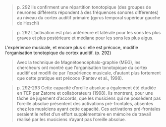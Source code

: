 > p. 292
> Ils confirment une répartition tonotopique (des groupes de neurones différents répondent à des fréquences sonores différentes) au niveau du cortex auditif primaire (gyrus temporal  supérieur gauche de Heschl)

> p. 292
> L’activation est plus antérieure et latérale pour les sons les plus graves et plus postérieure et médiane pour les sons les plus aigus.

L'expérience musicale, et encore plus si elle est précoce, modifie l'organisation tonotopique du cortex auditif. (p. 292)
> Avec la technique de Magnétoencéphalo-graphie (MEG), les chercheurs ont montré que l’organisation tonotopique du cortex auditif est modifi ée par l’expérience musicale, d’autant plus fortement que cette pratique est précoce (Pantev et al., 1998).

> p. 292-293
> Cette capacité d’oreille absolue a également été étudiée en TEP par Zatorre et collaborateurs (1998). Ils montrent, pour une tâche de jugement d’accords, que les musiciens qui ne possèdent pas l’oreille absolue présentent des activations pré-frontales, absentes chez les  musiciens ayant cette capacité. Ces activations pré-frontales seraient le reflet d’un effort supplémentaire en mémoire de travail réalisé par les musiciens n’ayant pas l’oreille absolue.

